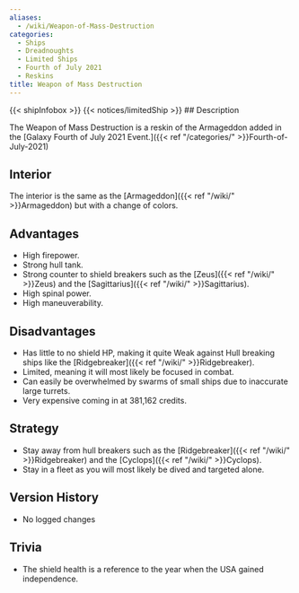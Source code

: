 ```yaml
---
aliases:
  - /wiki/Weapon-of-Mass-Destruction
categories:
  - Ships
  - Dreadnoughts
  - Limited Ships
  - Fourth of July 2021
  - Reskins
title: Weapon of Mass Destruction
---
```


{{< shipInfobox >}} {{< notices/limitedShip >}} ## Description

The Weapon of Mass Destruction is a reskin of the Armageddon added in the [Galaxy Fourth of July 2021 Event.]({{< ref "/categories/" >}}Fourth-of-July-2021)

## Interior

The interior is the same as the [Armageddon]({{< ref "/wiki/" >}}Armageddon) but with a change of colors.

## Advantages

- High firepower.
- Strong hull tank.
- Strong counter to shield breakers such as the [Zeus]({{< ref "/wiki/" >}}Zeus) and the [Sagittarius]({{< ref "/wiki/" >}}Sagittarius).
- High spinal power.
- High maneuverability.

## Disadvantages

- Has little to no shield HP, making it quite Weak against Hull breaking ships like the [Ridgebreaker]({{< ref "/wiki/" >}}Ridgebreaker).
- Limited, meaning it will most likely be focused in combat.
- Can easily be overwhelmed by swarms of small ships due to inaccurate large turrets.
- Very expensive coming in at 381,162 credits.

## Strategy

- Stay away from hull breakers such as the [Ridgebreaker]({{< ref "/wiki/" >}}Ridgebreaker) and the [Cyclops]({{< ref "/wiki/" >}}Cyclops).
- Stay in a fleet as you will most likely be dived and targeted alone.

## Version History

- No logged changes

## Trivia

- The shield health is a reference to the year when the USA gained independence.
